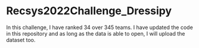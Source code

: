 # Recsys2022Challenge_Dressipy

In this challenge, I have ranked 34 over 345 teams. I have updated the code in this repository and as long as the data is able to open, I will upload the dataset too.
